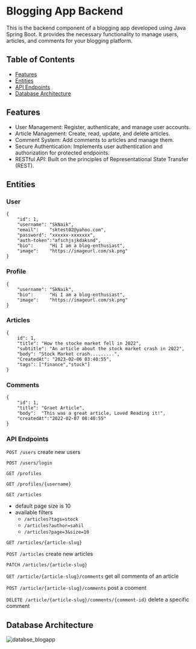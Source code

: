 # Blogging App Backend

This is the backend component of a blogging app developed using Java Spring Boot. It provides the necessary functionality to manage users, articles, and comments for your blogging platform.

## Table of Contents

- [Features](#features)
- [Entities](#entities)
- [API Endpoints](#api-endpoints)
- [Database Architecture](#database-architecture)

## Features

- User Management: Register, authenticate, and manage user accounts.
- Article Management: Create, read, update, and delete articles.
- Comment System: Add comments to articles and manage them.
- Secure Authentication: Implements user authentication and authorization for protected endpoints.
- RESTful API: Built on the principles of Representational State Transfer (REST).

## Entities

### User
```
{
    "id": 1,
    "username": "SkNaik",
    "email":    "sktest02@yahoo.com",
    "password": "xxxxxx-xxxxxxx",
    "auth-token":"afschjsjkdaksnd",
    "bio":      "Hi I am a blog-enthusiast",
    "image":    "https://imageurl.com/sk.png"
}
```
### Profile
```
{
    "username": "SkNaik",
    "bio":      "Hi I am a blog-enthusiast",
    "image":    "https://imageurl.com/sk.png"
}
```
### Articles
```
{
    id": 1,
    "title": "How the stocke market fell in 2022",
    "subtitle": "An article about the stock market crash in 2022",
    "body": "Stock Market crash.........",
    "CreatedAt": "2023-02-06 03:40:55",
    "tags": ["finance","stock"]
}
```
### Comments
```
{
    "id": 1,
    "title": "Graet Article",
    "body":  "This was a great article, Loved Reading it!",
    "createdAt":"2022-02-07 08:40:55"
}
```

### API Endpoints
`POST /users` create new users

`POST /users/login`

`GET /profiles`

`GET /profiles/{username}`

`GET /articles` 
- default page size is 10
- available filters
    - `/articles?tags=stock`
    - `/articles?author=sahil`
    - `/articles?page=3&size=10`


`GET /articles/{article-slug}`

`POST /articles` create new articles

`PATCH /articles/{article-slug}`

`GET /article/{article-slug}/comments` get all comments of an article

`POST /article/{article-slug}/comments` post a cooment

`DELETE /article/{article-slug}/comments/{comment-id}` delete a specific comment

## Database Architecture
![databse_blogapp](https://github.com/Sahil-Naik7602/BloggApp/assets/93373968/e680b9ed-a9f3-4ac2-add5-50c0e82d09d1)
